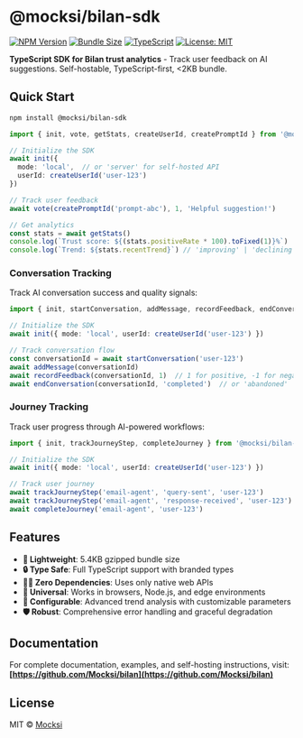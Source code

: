 # @mocksi/bilan-sdk

[![NPM Version](https://img.shields.io/npm/v/@mocksi/bilan-sdk?style=flat-square)](https://www.npmjs.com/package/@mocksi/bilan-sdk)
[![Bundle Size](https://img.shields.io/badge/Bundle%20Size-5.4KB%20gzipped-yellow?style=flat-square)](https://github.com/Mocksi/bilan/tree/main/packages/sdk)
[![TypeScript](https://img.shields.io/badge/TypeScript-Ready-blue?style=flat-square)](https://www.typescriptlang.org/)
[![License: MIT](https://img.shields.io/badge/License-MIT-yellow.svg?style=flat-square)](https://opensource.org/licenses/MIT)

**TypeScript SDK for Bilan trust analytics** - Track user feedback on AI suggestions. Self-hostable, TypeScript-first, <2KB bundle.

## Quick Start

```bash
npm install @mocksi/bilan-sdk
```

```typescript
import { init, vote, getStats, createUserId, createPromptId } from '@mocksi/bilan-sdk'

// Initialize the SDK
await init({
  mode: 'local',  // or 'server' for self-hosted API
  userId: createUserId('user-123')
})

// Track user feedback
await vote(createPromptId('prompt-abc'), 1, 'Helpful suggestion!')

// Get analytics
const stats = await getStats()
console.log(`Trust score: ${(stats.positiveRate * 100).toFixed(1)}%`)
console.log(`Trend: ${stats.recentTrend}`) // 'improving' | 'declining' | 'stable'
```

### Conversation Tracking

Track AI conversation success and quality signals:

```typescript
import { init, startConversation, addMessage, recordFeedback, endConversation } from '@mocksi/bilan-sdk'

// Initialize the SDK
await init({ mode: 'local', userId: createUserId('user-123') })

// Track conversation flow
const conversationId = await startConversation('user-123')
await addMessage(conversationId)
await recordFeedback(conversationId, 1)  // 1 for positive, -1 for negative
await endConversation(conversationId, 'completed')  // or 'abandoned'
```

### Journey Tracking

Track user progress through AI-powered workflows:

```typescript
import { init, trackJourneyStep, completeJourney } from '@mocksi/bilan-sdk'

// Initialize the SDK
await init({ mode: 'local', userId: createUserId('user-123') })

// Track user journey
await trackJourneyStep('email-agent', 'query-sent', 'user-123')
await trackJourneyStep('email-agent', 'response-received', 'user-123')
await completeJourney('email-agent', 'user-123')
```

## Features

- **🚀 Lightweight**: 5.4KB gzipped bundle size
- **🔒 Type Safe**: Full TypeScript support with branded types
- **🏃‍♂️ Zero Dependencies**: Uses only native web APIs
- **📱 Universal**: Works in browsers, Node.js, and edge environments
- **🔧 Configurable**: Advanced trend analysis with customizable parameters
- **🛡️ Robust**: Comprehensive error handling and graceful degradation

## Documentation

For complete documentation, examples, and self-hosting instructions, visit:
**[https://github.com/Mocksi/bilan](https://github.com/Mocksi/bilan)**

## License

MIT © [Mocksi](https://github.com/Mocksi) 